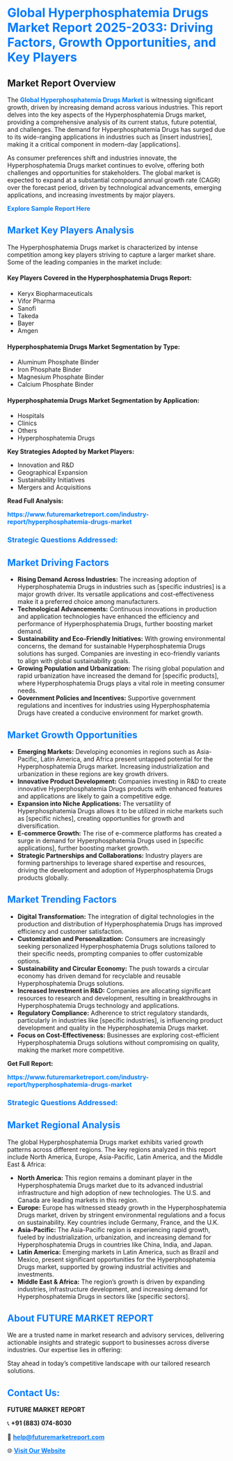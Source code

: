 <h1 style="color: #007BFF;">Global Hyperphosphatemia Drugs Market Report 2025-2033: Driving Factors, Growth Opportunities, and Key Players</h1>

<section id="overview">
<h2>Market Report Overview</h2>
<p>The <a href="https://www.futuremarketreport.com/industry-report/hyperphosphatemia-drugs-market" style="color: #007BFF; text-decoration: none;"><strong>Global Hyperphosphatemia Drugs Market</strong></a> is witnessing significant growth, driven by increasing demand across various industries. This report delves into the key aspects of the Hyperphosphatemia Drugs market, providing a comprehensive analysis of its current status, future potential, and challenges. The demand for Hyperphosphatemia Drugs has surged due to its wide-ranging applications in industries such as [insert industries], making it a critical component in modern-day [applications].</p>
<p>As consumer preferences shift and industries innovate, the Hyperphosphatemia Drugs market continues to evolve, offering both challenges and opportunities for stakeholders. The global market is expected to expand at a substantial compound annual growth rate (CAGR) over the forecast period, driven by technological advancements, emerging applications, and increasing investments by major players.</p>
</section>

<section id="overview">
<p><a href="https://www.futuremarketreport.com/request-sample/reportId=107111" style="color: #007BFF; text-decoration: none;"><strong>Explore Sample Report Here</strong></a></p>
</section>

<section id="key-players">
<h2 style="color: #007BFF;">Market Key Players Analysis</h2>
<p>The Hyperphosphatemia Drugs market is characterized by intense competition among key players striving to capture a larger market share. Some of the leading companies in the market include:</p>
<h4>Key Players Covered in the Hyperphosphatemia Drugs Report:</h4>
<ul><li>Keryx Biopharmaceuticals</li><li>Vifor Pharma</li><li>Sanofi</li><li>Takeda</li><li>Bayer</li><li>Amgen</li></ul>
<h4>Hyperphosphatemia Drugs Market Segmentation by Type:</h4>
<ul><li>Aluminum Phosphate Binder</li><li>Iron Phosphate Binder</li><li>Magnesium Phosphate Binder</li><li>Calcium Phosphate Binder</li></ul>

<h4>Hyperphosphatemia Drugs Market Segmentation by Application:</h4>
<ul><li>Hospitals</li><li>Clinics</li><li>Others</li><li>Hyperphosphatemia Drugs</li></ul>
<p><strong>Key Strategies Adopted by Market Players:</strong></p>
<ul>
<li>Innovation and R&D</li>
<li>Geographical Expansion</li>
<li>Sustainability Initiatives</li>
<li>Mergers and Acquisitions</li>
</ul>
</section>

<section>
<p><strong>Read Full Analysis: </strong></p><a href="https://www.futuremarketreport.com/industry-report/hyperphosphatemia-drugs-market" style="color: #007BFF; text-decoration: none;"><strong>https://www.futuremarketreport.com/industry-report/hyperphosphatemia-drugs-market</strong></a>
<h3 style="color: #007BFF;">Strategic Questions Addressed:</h3>
</section>

<section id="driving-factors">
<h2 style="color: #007BFF;">Market Driving Factors</h2>
<ul>
<li><strong>Rising Demand Across Industries:</strong> The increasing adoption of Hyperphosphatemia Drugs in industries such as [specific industries] is a major growth driver. Its versatile applications and cost-effectiveness make it a preferred choice among manufacturers.</li>
<li><strong>Technological Advancements:</strong> Continuous innovations in production and application technologies have enhanced the efficiency and performance of Hyperphosphatemia Drugs, further boosting market demand.</li>
<li><strong>Sustainability and Eco-Friendly Initiatives:</strong> With growing environmental concerns, the demand for sustainable Hyperphosphatemia Drugs solutions has surged. Companies are investing in eco-friendly variants to align with global sustainability goals.</li>
<li><strong>Growing Population and Urbanization:</strong> The rising global population and rapid urbanization have increased the demand for [specific products], where Hyperphosphatemia Drugs plays a vital role in meeting consumer needs.</li>
<li><strong>Government Policies and Incentives:</strong> Supportive government regulations and incentives for industries using Hyperphosphatemia Drugs have created a conducive environment for market growth.</li>
</ul>
</section>

<section id="growth-opportunities">
<h2 style="color: #007BFF;">Market Growth Opportunities</h2>
<ul>
<li><strong>Emerging Markets:</strong> Developing economies in regions such as Asia-Pacific, Latin America, and Africa present untapped potential for the Hyperphosphatemia Drugs market. Increasing industrialization and urbanization in these regions are key growth drivers.</li>
<li><strong>Innovative Product Development:</strong> Companies investing in R&D to create innovative Hyperphosphatemia Drugs products with enhanced features and applications are likely to gain a competitive edge.</li>
<li><strong>Expansion into Niche Applications:</strong> The versatility of Hyperphosphatemia Drugs allows it to be utilized in niche markets such as [specific niches], creating opportunities for growth and diversification.</li>
<li><strong>E-commerce Growth:</strong> The rise of e-commerce platforms has created a surge in demand for Hyperphosphatemia Drugs used in [specific applications], further boosting market growth.</li>
<li><strong>Strategic Partnerships and Collaborations:</strong> Industry players are forming partnerships to leverage shared expertise and resources, driving the development and adoption of Hyperphosphatemia Drugs products globally.</li>
</ul>
</section>

<section id="trending-factors">
<h2 style="color: #007BFF;">Market Trending Factors</h2>
<ul>
<li><strong>Digital Transformation:</strong> The integration of digital technologies in the production and distribution of Hyperphosphatemia Drugs has improved efficiency and customer satisfaction.</li>
<li><strong>Customization and Personalization:</strong> Consumers are increasingly seeking personalized Hyperphosphatemia Drugs solutions tailored to their specific needs, prompting companies to offer customizable options.</li>
<li><strong>Sustainability and Circular Economy:</strong> The push towards a circular economy has driven demand for recyclable and reusable Hyperphosphatemia Drugs solutions.</li>
<li><strong>Increased Investment in R&D:</strong> Companies are allocating significant resources to research and development, resulting in breakthroughs in Hyperphosphatemia Drugs technology and applications.</li>
<li><strong>Regulatory Compliance:</strong> Adherence to strict regulatory standards, particularly in industries like [specific industries], is influencing product development and quality in the Hyperphosphatemia Drugs market.</li>
<li><strong>Focus on Cost-Effectiveness:</strong> Businesses are exploring cost-efficient Hyperphosphatemia Drugs solutions without compromising on quality, making the market more competitive.</li>
</ul>
</section>

<section>
<p><strong>Get Full Report: </strong></p><a href="https://www.futuremarketreport.com/industry-report/hyperphosphatemia-drugs-market" style="color: #007BFF; text-decoration: none;"><strong>https://www.futuremarketreport.com/industry-report/hyperphosphatemia-drugs-market</strong></a>
<h3 style="color: #007BFF;">Strategic Questions Addressed:</h3>
</section>


<section id="regional-analysis">
<h2 style="color: #007BFF;">Market Regional Analysis</h2>
<p>The global Hyperphosphatemia Drugs market exhibits varied growth patterns across different regions. The key regions analyzed in this report include North America, Europe, Asia-Pacific, Latin America, and the Middle East & Africa:</p>
<ul>
<li><strong>North America:</strong> This region remains a dominant player in the Hyperphosphatemia Drugs market due to its advanced industrial infrastructure and high adoption of new technologies. The U.S. and Canada are leading markets in this region.</li>
<li><strong>Europe:</strong> Europe has witnessed steady growth in the Hyperphosphatemia Drugs market, driven by stringent environmental regulations and a focus on sustainability. Key countries include Germany, France, and the U.K.</li>
<li><strong>Asia-Pacific:</strong> The Asia-Pacific region is experiencing rapid growth, fueled by industrialization, urbanization, and increasing demand for Hyperphosphatemia Drugs in countries like China, India, and Japan.</li>
<li><strong>Latin America:</strong> Emerging markets in Latin America, such as Brazil and Mexico, present significant opportunities for the Hyperphosphatemia Drugs market, supported by growing industrial activities and investments.</li>
<li><strong>Middle East & Africa:</strong> The region’s growth is driven by expanding industries, infrastructure development, and increasing demand for Hyperphosphatemia Drugs in sectors like [specific sectors].</li>
</ul>
</section>

<footer>
<h2 style="color: #007BFF;">About FUTURE MARKET REPORT</h2>
<p>We are a trusted name in market research and advisory services, delivering actionable insights and strategic support to businesses across diverse industries. Our expertise lies in offering:</p>

<p>Stay ahead in today’s competitive landscape with our tailored research solutions.</p>

<h2 style="color: #007BFF;">Contact Us:</h2>
<p><strong>FUTURE MARKET REPORT</strong></p>
<p>📞 <strong>+91 (883) 074-8030</strong></p>
<p>📧 <strong><a href="mailto:help@futuremarketreport.com" style="color: #007BFF;">help@futuremarketreport.com</a></strong></p>
<p>🌐 <strong><a href="https://www.futuremarketreport.com/" style="color: #007BFF;">Visit Our Website</a></strong></p>
</footer>